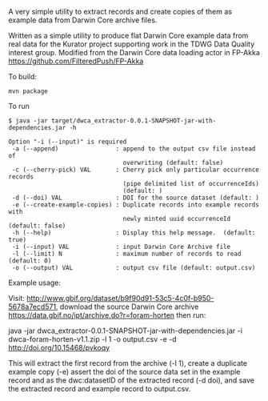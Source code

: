 A very simple utility to extract records and create copies of them as example data from Darwin Core archive files.

Written as a simple utility to produce flat Darwin Core example data from real data for the Kurator project supporting work in the TDWG Data Quality interest group.  Modified from the Darwin Core data loading actor in FP-Akka https://github.com/FilteredPush/FP-Akka 

To build:

    mvn package

To run

    $ java -jar target/dwca_extractor-0.0.1-SNAPSHOT-jar-with-dependencies.jar -h
    
    Option "-i (--input)" is required
     -a (--append)                : append to the output csv file instead of
                                    overwriting (default: false)
     -c (--cherry-pick) VAL       : Cherry pick only particular occurrence records
                                    (pipe delimited list of occurrenceIds) 
                                    (default: )
     -d (--doi) VAL               : DOI for the source dataset (default: )
     -e (--create-example-copies) : Duplicate records into example records with
                                    newly minted uuid occurrenceId  (default: false)
     -h (--help)                  : Display this help message.  (default: true)
     -i (--input) VAL             : input Darwin Core Archive file
     -l (--limit) N               : maximum number of records to read (default: 0)
     -o (--output) VAL            : output csv file (default: output.csv)

Example usage: 

Visit: http://www.gbif.org/dataset/b9f90d91-53c5-4c0f-b950-5678a7ecd571, download the source Darwin Core archive https://data.gbif.no/ipt/archive.do?r=foram-horten then run: 

   java -jar dwca_extractor-0.0.1-SNAPSHOT-jar-with-dependencies.jar -i dwca-foram-horten-v1.1.zip -l 1 -o output.csv -e -d  http://doi.org/10.15468/pvkoqy  

This will extract the first record from the archive (-l 1), create a duplicate example copy (-e) assert the doi of the source data set in the example record and as the dwc:datasetID of the extracted record (-d doi), and save the extracted record and example record to output.csv.


